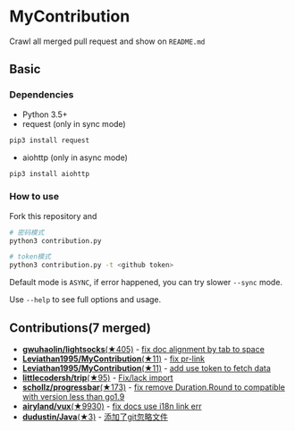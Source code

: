 # MyContribution

Crawl all merged pull request and show on `README.md`

## Basic

### Dependencies

 - Python 3.5+
 - request (only in sync mode)

```bash
pip3 install request
```
 - aiohttp (only in async mode)

```bash
pip3 install aiohttp
```

### How to use

Fork this repository and 

```bash
# 密码模式
python3 contribution.py

# token模式
python3 contribution.py -t <github token>
```

Default mode is `ASYNC`, if error happened, you can try slower `--sync` mode.

Use `--help` to see full options and usage.

## Contributions(7 merged)

* [**gwuhaolin/lightsocks**(★405)](https://github.com/gwuhaolin/lightsocks) - [fix doc alignment by tab to space](https://github.com/gwuhaolin/lightsocks/pull/33)
* [**Leviathan1995/MyContribution**(★11)](https://github.com/Leviathan1995/MyContribution) - [fix pr-link](https://github.com/Leviathan1995/MyContribution/pull/9)
* [**Leviathan1995/MyContribution**(★11)](https://github.com/Leviathan1995/MyContribution) - [add use token to fetch data](https://github.com/Leviathan1995/MyContribution/pull/6)
* [**littlecodersh/trip**(★95)](https://github.com/littlecodersh/trip) - [Fix/lack import](https://github.com/littlecodersh/trip/pull/2)
* [**schollz/progressbar**(★173)](https://github.com/schollz/progressbar) - [fix remove Duration.Round to compatible with version less than go1.9](https://github.com/schollz/progressbar/pull/3)
* [**airyland/vux**(★9930)](https://github.com/airyland/vux) - [fix docs use i18n link err](https://github.com/airyland/vux/pull/2130)
* [**dudustin/Java**(★3)](https://github.com/dudustin/Java) - [添加了git忽略文件](https://github.com/dudustin/Java/pull/1)

